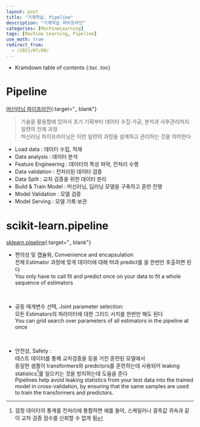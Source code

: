 ```yaml
---
layout: post
title: "기계학습, Pipeline"
description: "기계학습 파이프라인"
categories: [MachineLearning]
tags: [Machine Learning, Pipeline]
use_math: true
redirect_from:
  - /2021/07/09/
---
```


* Kramdown table of contents
{:toc .toc}         


# Pipeline

[머신러닝 파이프라인](http://blog.skby.net/%EB%A8%B8%EC%8B%A0%EB%9F%AC%EB%8B%9D-%ED%8C%8C%EC%9D%B4%ED%94%84%EB%9D%BC%EC%9D%B8-machine-learning-pipeline/){:target="_ blank"}

> 기술을 활용함에 있어서 초기 기획부터 데이터 수집·가공, 분석과 사후관리까지 일련의 전체 과정        
> 머신러닝 파이프라이닝은 이런 일련의 과정을 설계하고 관리하는 것을 의미한다
 
- Load data : 데이터 수집, 적재          
- Data analysis : 데이터 분석            
- Feature Engineering : 데이터의 특성 파악, 전처리 수행          
- Data validation : 전처리된 데이터 검증          
- Data Split : 교차 검증을 위한 데이터 분리         
- Build & Train Model : 머신러닝, 딥러닝 모델을 구축하고 훈련 진행          
- Model Validation : 모델 검증       
- Model Serving : 모델 기록·보관        


# scikit-learn.pipeline

[sklearn.pipeline](https://scikit-learn.org/stable/modules/compose.html#pipeline){:target="_ blank"}

- 편의성 및 캡슐화, Convenience and encapsulation    
전체 Estimator 과정에 맞게 데이터에 대해 fit과 predict를 을 한번만 호출하면 된다         
You only have to call fit and predict once on your data to fit a whole sequence of estimators        
<br/>

- 공동 매개변수 선택, Joint parameter selection:         
모든 Estimators의 파라미터에 대한 그리드 서치를 한번만 해도 된다            
You can grid search over parameters of all estimators in the pipeline at once         
<br/>

- 안전성, Safety :      
테스트 데이터를 통해 교차검증을 등을 거친 훈련된 모델에서         
동일한 샘플이 transformers와 predictors를 훈련하는데 사용되어 leaking statistics[^1]를 일으키는 것을 방지하는데 도움을 준다      
Pipelines help avoid leaking statistics from your test data into the trained model in cross-validation, 
by ensuring that the same samples are used to train the transformers and predictors.


[^1]: 검정 데이터의 통계를 전처리에 통합하면 예를 들어, 스케일러나 결측값 귀속과 같이 교차 검증 점수를 신뢰할 수 없게 됨
